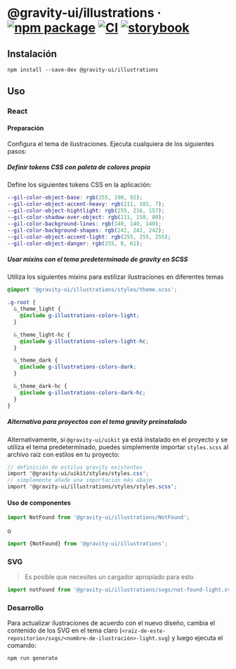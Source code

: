 # @gravity-ui/illustrations &middot; [![npm package](https://img.shields.io/npm/v/@gravity-ui/illustrations)](https://www.npmjs.com/package/@gravity-ui/illustrations) [![CI](https://img.shields.io/github/actions/workflow/status/gravity-ui/illustrations/.github/workflows/ci.yml?label=CI&logo=github)](https://github.com/gravity-ui/illustrations/actions/workflows/ci.yml?query=branch:main) [![storybook](https://img.shields.io/badge/Storybook-deployed-ff4685)](https://preview.gravity-ui.com/illustrations/)

## Instalación

```shell
npm install --save-dev @gravity-ui/illustrations
```

## Uso

### React

#### Preparación

Configura el tema de ilustraciones. Ejecuta cualquiera de los siguientes pasos:

##### Definir tokens CSS con paleta de colores propia

Define los siguientes tokens CSS en la aplicación:

```scss
--gil-color-object-base: rgb(255, 190, 92);
--gil-color-object-accent-heavy: rgb(211, 101, 7);
--gil-color-object-hightlight: rgb(255, 216, 157);
--gil-color-shadow-over-object: rgb(211, 158, 80);
--gil-color-background-lines: rgb(140, 140, 140);
--gil-color-background-shapes: rgb(242, 242, 242);
--gil-color-object-accent-light: rgb(255, 255, 255);
--gil-color-object-danger: rgb(255, 0, 61);
```

##### Usar mixins con el tema predeterminado de gravity en SCSS

Utiliza los siguientes mixins para estilizar ilustraciones en diferentes temas

```scss
@import '@gravity-ui/illustrations/styles/theme.scss';

.g-root {
  &_theme_light {
    @include g-illustrations-colors-light;
  }

  &_theme_light-hc {
    @include g-illustrations-colors-light-hc;
  }

  &_theme_dark {
    @include g-illustrations-colors-dark;
  }

  &_theme_dark-hc {
    @include g-illustrations-colors-dark-hc;
  }
}
```

##### Alternativa para proyectos con el tema gravity preinstalado

Alternativamente, si `@gravity-ui/uikit` ya está instalado en el proyecto y se utiliza el tema predeterminado, puedes simplemente importar `styles.scss` al archivo raíz con estilos en tu proyecto:

```scss
// definición de estilos gravity existentes
import '@gravity-ui/uikit/styles/styles.css';
// simplemente añade una importación más abajo
import '@gravity-ui/illustrations/styles/styles.scss';
```

#### Uso de componentes

```js
import NotFound from '@gravity-ui/illustrations/NotFound';
```

o

```js
import {NotFound} from '@gravity-ui/illustrations';
```

### SVG

> Es posible que necesites un cargador apropiado para esto

```js
import notFound from '@gravity-ui/illustrations/svgs/not-found-light.svg';
```

### Desarrollo

Para actualizar ilustraciones de acuerdo con el nuevo diseño, cambia el contenido de los SVG en el tema claro (`<raíz-de-este-repositorio>/svgs/<nombre-de-ilustración>-light.svg`) y luego ejecuta el comando:

```shell
npm run generate
```
